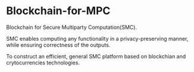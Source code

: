 # Blockchain-for-MPC
Blockchain for Secure Multiparty Computation(SMC).

SMC enables computing any functionality in a privacy-preserving manner, while ensuring correctness of the outputs.

To construct an efficient, general SMC platform based on blockchian and crytocurrencies technologies.

